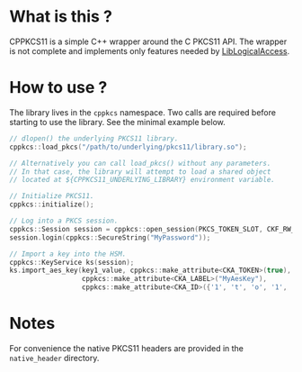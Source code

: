 # What is this ?

CPPKCS11 is a simple C++ wrapper around the C PKCS11 API.
The wrapper is not complete and implements only features needed
by [LibLogicalAccess](https://github.com/islog/liblogicalaccess).

# How to use ?

The library lives in the `cppkcs` namespace. Two calls are required
before starting to use the library. See the minimal example below.

```cpp
// dlopen() the underlying PKCS11 library.
cppkcs::load_pkcs("/path/to/underlying/pkcs11/library.so");

// Alternatively you can call load_pkcs() without any parameters.
// In that case, the library will attempt to load a shared object
// located at ${CPPKCS11_UNDERLYING_LIBRARY} environment variable.

// Initialize PKCS11.
cppkcs::initialize();

// Log into a PKCS session.
cppkcs::Session session = cppkcs::open_session(PKCS_TOKEN_SLOT, CKF_RW_SESSION);
session.login(cppkcs::SecureString("MyPassword"));

// Import a key into the HSM.
cppkcs::KeyService ks(session);
ks.import_aes_key(key1_value, cppkcs::make_attribute<CKA_TOKEN>(true),
                  cppkcs::make_attribute<CKA_LABEL>("MyAesKey"),
                  cppkcs::make_attribute<CKA_ID>({'1', 't', 'o', '1', '6'}));
```

# Notes

For convenience the native PKCS11 headers are provided in the `native_header`
directory.
